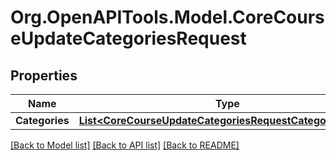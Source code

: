 # Org.OpenAPITools.Model.CoreCourseUpdateCategoriesRequest

## Properties

Name | Type | Description | Notes
------------ | ------------- | ------------- | -------------
**Categories** | [**List&lt;CoreCourseUpdateCategoriesRequestCategoriesInner&gt;**](CoreCourseUpdateCategoriesRequestCategoriesInner.md) |  | 

[[Back to Model list]](../README.md#documentation-for-models) [[Back to API list]](../README.md#documentation-for-api-endpoints) [[Back to README]](../README.md)

